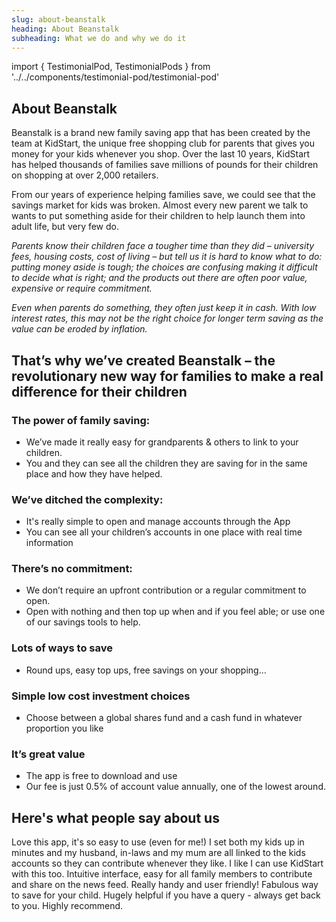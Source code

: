 ```yaml
---
slug: about-beanstalk
heading: About Beanstalk
subheading: What we do and why we do it
---
```


import { TestimonialPod, TestimonialPods } from '../../components/testimonial-pod/testimonial-pod'

## About Beanstalk

Beanstalk is a brand new family saving app that has been created by the team at KidStart, the unique free shopping club for parents that gives you money for your kids whenever you shop. Over the last 10 years, KidStart has helped thousands of families save millions of pounds for their children on shopping at over 2,000 retailers.

From our years of experience helping families save, we could see that the savings market for kids was broken. Almost every new parent we talk to wants to put something aside for their children to help launch them into adult life, but very few do.   

*Parents know their children face a tougher time than they did – university fees, housing costs, cost of living – but tell us it is hard to know what to do: putting money aside is tough; the choices are confusing making it difficult to decide what is right; and the products out there are often poor value, expensive or require commitment.*

*Even when parents do something, they often just keep it in cash. With low interest rates, this may not be the right choice for longer term saving as the value can be eroded by inflation.*


## That’s why we’ve created Beanstalk – the revolutionary new way for families to make a real difference for their children

### The power of family saving: 
* We’ve made it really easy for grandparents & others to link to your children. 
* You and they can see all the children they are saving for in the same place and how they have helped. 

### We’ve ditched the complexity: 
* It's really simple to open and manage accounts through the App
* You can see all your children’s accounts in one place with real time information

### There’s no commitment: 
* We don’t require an upfront contribution or a regular commitment to open. 
* Open with nothing and then top up when and if you feel able; or use one of our savings tools to help.

### Lots of ways to save
* Round ups, easy top ups, free savings on your shopping…

### Simple low cost investment choices
* Choose between a global shares fund and a cash fund in whatever proportion you like

### It’s great value
* The app is free to download and use
* Our fee is just 0.5% of account value annually, one of the lowest around.



## Here's what people say about us

<TestimonialPods>
  <TestimonialPod author='nev.76'>
    Love this app, it's so easy to use (even for me!) I set both my kids up in minutes and my husband, in-laws and my mum are all linked to the kids accounts so they can contribute whenever they like. I like I can use KidStart with this too.
  </TestimonialPod>

  <TestimonialPod author='JoWebber1981'>
    Intuitive interface, easy for all family members to contribute and share on the news feed. Really handy and user friendly!
  </TestimonialPod>

  <TestimonialPod author='Sally Harman'>
    Fabulous way to save for your child. Hugely helpful if you have a query - always get back to you. Highly recommend.
  </TestimonialPod>
</TestimonialPods>